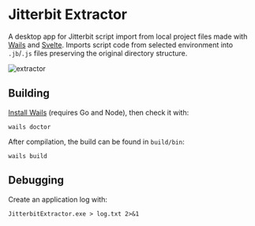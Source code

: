 # Jitterbit Extractor

A desktop app for Jitterbit script import from local project files made with [Wails](https://wails.io/) and [Svelte](https://github.com/BillBuilt/wails-vite-svelte-tailwind-template). Imports script code from selected environment into `.jb`/`.js` files preserving the original directory structure.

![extractor](https://github.com/michal-kapala/jitterbit-extractor/assets/48450427/a06653f3-cc30-4150-bebf-07acb7d58a98)

## Building
[Install Wails](https://wails.io/docs/gettingstarted/installation) (requires Go and Node), then check it with:
```
wails doctor
```

After compilation, the build can be found in `build/bin`:
 ```
 wails build
 ```

## Debugging

Create an application log with:
```
JitterbitExtractor.exe > log.txt 2>&1
```
